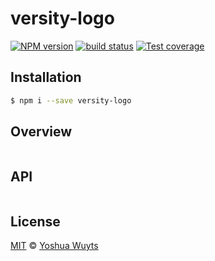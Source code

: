 # versity-logo
[![NPM version][npm-image]][npm-url]
[![build status][travis-image]][travis-url]
[![Test coverage][coveralls-image]][coveralls-url]

## Installation
```bash
$ npm i --save versity-logo
```
## Overview
```js
```

## API
```js
```

## License
[MIT](https://tldrlegal.com/license/mit-license) ©
[Yoshua Wuyts](yoshuawuyts.com)

[npm-image]: https://img.shields.io/npm/v/versity-logo.svg?style=flat-square
[npm-url]: https://npmjs.org/package/versity-logo
[travis-image]: https://img.shields.io/travis/yoshuawuyts/versity-logo.svg?style=flat-square
[travis-url]: https://travis-ci.org/yoshuawuyts/versity-logo
[coveralls-image]: https://img.shields.io/coveralls/yoshuawuyts/versity-logo.svg?style=flat-square
[coveralls-url]: https://coveralls.io/r/yoshuawuyts/versity-logo?branch=master
